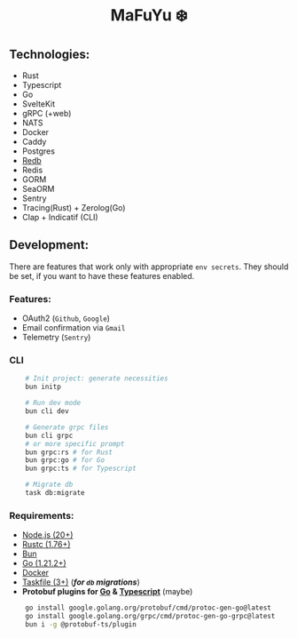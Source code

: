 # <p style="text-align: center;">MaFuYu ❄️</p>

## Technologies:

- Rust
- Typescript
- Go
- SvelteKit
- gRPC (+web)
- NATS
- Docker
- Caddy
- Postgres
- [Redb](https://github.com/cberner/redb)
- Redis
- GORM
- SeaORM
- Sentry
- Tracing(Rust) + Zerolog(Go)
- Clap + Indicatif (CLI)

## Development:

There are features that work only with appropriate `env secrets`. They should be set, if you want to have these features enabled.

### Features:

- OAuth2 (`Github`, `Google`)
- Email confirmation via `Gmail`
- Telemetry (`Sentry`)

### CLI

```sh
    # Init project: generate necessities
    bun initp

    # Run dev mode
    bun cli dev

    # Generate grpc files
    bun cli grpc
    # or more specific prompt
    bun grpc:rs # for Rust
    bun grpc:go # for Go
    bun grpc:ts # for Typescript

    # Migrate db
    task db:migrate
```

### Requirements:

- [Node.js (20+)](https://nodejs.org/en)
- [Rustc (1.76+)](https://www.rust-lang.org)
- [Bun](https://bun.sh/)
- [Go (1.21.2+)](https://go.dev/)
- [Docker](https://docs.docker.com/engine/)
- [Taskfile (3+)](https://taskfile.dev) (**_for `db` migrations_**)
- **Protobuf plugins for [Go](https://go.dev/) & [Typescript](https://www.typescriptlang.org/)** (maybe)

```sh
    go install google.golang.org/protobuf/cmd/protoc-gen-go@latest
    go install google.golang.org/grpc/cmd/protoc-gen-go-grpc@latest
    bun i -g @protobuf-ts/plugin
```
